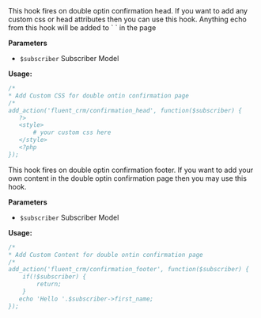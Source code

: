 <explain-block title="fluent_crm/confirmation_head">
This hook fires on double optin confirmation head. If you want to add any custom css or head attributes then you can use this hook.
Anything echo from this hook will be added to `<head> </head>` in the page

**Parameters**
- `$subscriber` Subscriber Model

**Usage:**
```php 
/*
* Add Custom CSS for double ontin confirmation page
/*
add_action('fluent_crm/confirmation_head', function($subscriber) {
   ?>
   <style>
       # your custom css here
   </style>
   <?php
});
```
</explain-block>

<explain-block title="fluent_crm/confirmation_footer">
This hook fires on double optin confirmation footer. If you want to add your own content in the double optin confirmation page then you may use this hook.

**Parameters**
- `$subscriber` Subscriber Model

**Usage:**
```php 
/*
* Add Custom Content for double ontin confirmation page
/*
add_action('fluent_crm/confirmation_footer', function($subscriber) {
    if(!$subscriber) {
        return;
    }
   echo 'Hello '.$subscriber->first_name;
});
```
</explain-block>
